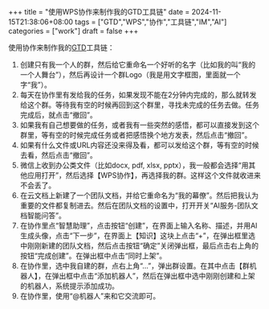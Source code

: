 +++
title = "使用WPS协作来制作我的GTD工具链"
date = 2024-11-15T21:38:06+08:00
tags = ["GTD","WPS","协作","工具链","IM","AI"]
categories = ["work"]
draft = false
+++

使用协作来制作我的[GTD](https://baike.baidu.com/item/GTD/7384910)工具链：

1. 创建只有我一个人的群，然后给它重命名一个好听的名字（比如我的叫“我的一个人舞台”），然后再设计一个群Logo（我是用文字框图，里面就一个字“我”）。
2. 每天在协作里有发给我的任务，如果发现不能在2分钟内完成的，那么就转发给这个群。等待我有空的时候再回到这个群里，寻找未完成的任务去做。任务完成后，就点击“撤回”。
3. 如果我有自己想要做的任务，或者我有一些突然的感悟，都可以直接发到这个群里，等有空的时候完成任务或者把感悟换个地方发表，然后点击“撤回”。
4. 如果有什么文件或URL内容还没来得及看，都可以发给这个群，等有空的时候去看，然后点击“撤回”。
5. 微信上收到办公类文件（比如docx, pdf, xlsx, pptx），我一般都会选择“用其他应用打开”，然后选择【WPS协作】，再选择我的群。这样这个文件就收进来不会丢了。
6. 在云文档上新建了一个团队文档，并给它重命名为“我的幕僚”。然后把我认为重要的文件都复制进去。然后在团队文档的设置中，打开开关“AI服务-团队文档智能问答”。
7. 在协作里点“智慧助理”，点击按钮“创建”，在界面上输入名称、描述，并用AI生成头像，点击“下一步”，在界面上【知识】这块上点击“+”，在弹出框里选中刚刚新建的团队文档，然后点击按钮“确定”关闭弹出框，最后点击右上角的按钮“完成创建”。在弹出框中点击“同时上架”。
8. 在协作里，选中我自建的群，点右上角“...”，弹出群设置。在其中点击【群机器人】，在弹出框中点击“添加机器人”，然后在弹出框中选中刚刚创建和上架的机器人，系统提示添加成功。
9. 在协作里，使用“@机器人”来和它交流即可。
